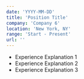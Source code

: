```yaml
---
date: 'YYYY-MM-DD'
title: 'Position Title'
company: 'Company 6'
location: 'New York, NY'
range: 'Start - Present'
url: ''
---
```


- Experience Explanation 1
- Experience Explanation 2
- Experience Explanation 3
